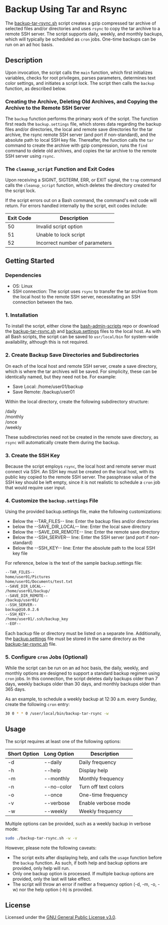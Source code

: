 # Backup Using Tar and Rsync
The [backup-tar-rsync.sh](./backup-tar-rsync.sh) script creates a gzip compressed tar archive of selected files and/or directories and uses `rsync` to copy the tar archive to a remote SSH server. The script supports daily, weekly, and monthly backups, which will typically be scheduled as `cron` jobs. One-time backups can be run on an ad hoc basis.

## Description
Upon invocation, the script calls the `main` function, which first initializes variables, checks for root privileges, parses parameters, determines text color settings, and initiates a script lock. The script then calls the `backup` function, as described below.

### Creating the Archive, Deleting Old Archives, and Copying the Archive to the Remote SSH Server
The `backup` function performs the primary work of the script. The function first reads the `backup.settings` file, which stores data regarding the backup files and/or directories, the local and remote save directories for the tar archive, the rsync remote SSH server (and port if non-standard), and the absolute path to local SSH key file. Thereafter, the function calls the `tar` command to create the archive with gzip compression, runs the `find` command to delete old archives, and copies the tar archive to the remote SSH server using `rsync`.

### The `cleanup_script` Function and Exit Codes
Upon receiving a SIGINT, SIGTERM, ERR, or EXIT signal, the `trap` command calls the `cleanup_script` function, which deletes the directory created for the script lock.

If the script errors out on a Bash command, the command's exit code will return. For errors handled internally by the script, exit codes include:

|Exit Code|Description|
|---------|-----------|
|50|Invalid script option|
|51|Unable to lock script|
|52|Incorrect number of parameters|

## Getting Started

### Dependencies

+ OS: Linux 
+ SSH connection: The script uses `rsync` to transfer the tar archive from the local host to the remote SSH server, necessitating an SSH connection between the two.

### 1. Installation
To install the script, either clone the [bash-admin-scripts](..) repo or download the [backup-tar-rsync.sh](./backup-tar-rsync.sh) and [backup.settings](./backup.settings) files to the local host. As with all Bash scripts, the script can be saved to `usr/local/bin` for system-wide availability, although this is not required.

### 2. Create Backup Save Directories and Subdirectories
On each of the local host and remote SSH server, create a save directory, which is where the tar archives will be saved. For simplicity, these can be identically named, but they need not be. For example:

+ Save Local: /home/user01/backup
+ Save Remote: /backup/user01

Within the local directory, create the following subdirectory structure:

/daily\
/monthly\
/once\
/weekly

These subdirectories need not be created in the remote save directory, as `rsync` will automatically create them during the backup.

### 3. Create the SSH Key
Because the script employs `rsync`, the local host and remote server must connect via SSH. An SSH key must be created on the local host, with its public key copied to the remote SSH server. The passphrase value of the SSH key should be left empty, since it is not realistic to schedule a `cron` job that would require user input.

### 4. Customize the `backup.settings` File
Using the provided backup.settings file, make the following customizations:

+ Below the --TAR_FILES-- line: Enter the backup files and/or directories
+ below the --SAVE_DIR_LOCAL-- line: Enter the local save directory 
+ Below the --SAVE_DIR_REMOTE-- line: Enter the remote save directory
+ Below the --SSH_SERVER-- line: Enter the SSH server (and port if non-standard) 
+ Below the --SSH_KEY-- line: Enter the absolute path to the local SSH key file

For reference, below is the text of the sample backup.settings file:

```bash
--TAR_FILES--
home/user01/Pictures
home/user01/Documents/test.txt
--SAVE_DIR_LOCAL--
/home/user01/backup/
--SAVE_DIR_REMOTE--
/backup/user01/
--SSH_SERVER--
backup@10.0.2.6
--SSH_KEY--
/home/user01/.ssh/backup_key
--EOF--
```

Each backup file or directory must be listed on a separate line. Additionally, the [backup.settings](./backup.settings) file must be stored in the same directory as the [backup-tar-rsync.sh](./backup-tar-rsync.sh) file.

### 5. Configure `cron` Jobs (Optional)
While the script can be run on an ad hoc basis, the daily, weekly, and monthly options are designed to support a standard backup regimen using `cron` jobs. In this connection, the script deletes daily backups older than 7 days, weekly backups older than 30 days, and monthly backups older than 365 days.

As an example, to schedule a weekly backup at 12:30 a.m. every Sunday, create the following `cron` entry:

```bash
30 0 * * 0 /user/local/bin/backup-tar-rsync -w
```

## Usage
The script requires at least one of the following options:

|Short Option|Long Option|Description|
|---------|---------|-----------|
|-d|--daily|Daily frequency|
|-h|--help|Display help|
|-m|--monthly|Monthly frequency|
|-n|--no-color|Turn off text colors|
|-o|--once|One-time frequency|
|-v|--verbose|Enable verbose mode|
|-w|--weekly|Weekly frequency|

Multiple options can be provided, such as a weekly backup in verbose mode:

```bash
sudo ./backup-tar-rsync.sh -w -v
```
However, please note the following caveats:

+ The script exits after displaying help, and calls the `usage` function before the `backup` function. As such, if both help and backup options are provided, only help will run.
+ Only one backup option is processed. If multiple backup options are provided, only the last will take effect. 
+ The script will throw an error if neither a frequency option (-d, -m, -o, -w) nor the help option (-h) is provided.

## License
Licensed under the [GNU General Public License v3.0](../LICENSE).
